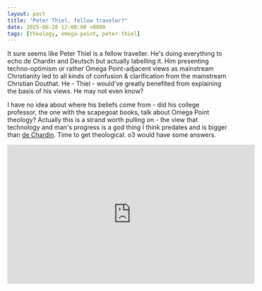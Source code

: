 ```yaml
---
layout: post
title: "Peter Thiel, fellow traveler?"
date: 2025-06-28 12:00:00 +0000
tags: [theology, omega-point, peter-thiel]
---
```


It sure seems like Peter Thiel is a fellow traveller. He's doing everything to echo de Chardin and Deutsch but actually labelling it. Him presenting techno-optimism or rather Omega Point-adjacent views as mainstream Christianity led to all kinds of confusion & clarification from the mainstream Christian Douthat. He - Thiel - would've greatly benefited from explaining the basis of his views. He may not even know?

I have no idea about where his beliefs come from - did his college professor, the one with the scapegoat books, talk about Omega Point theology? Actually this is a strand worth pulling on - the view that technology and man's progress is a god thing I think predates and is bigger than [de Chardin](https://en.wikipedia.org/wiki/Omega_Point). Time to get theological. o3 would have some answers.

<iframe width="560" height="315"
        src="https://www.youtube.com/embed/vV7YgnPUxcU"
        frameborder="0"
        allow="accelerometer; autoplay; clipboard-write; encrypted-media; gyroscope; picture-in-picture"
        allowfullscreen></iframe>
